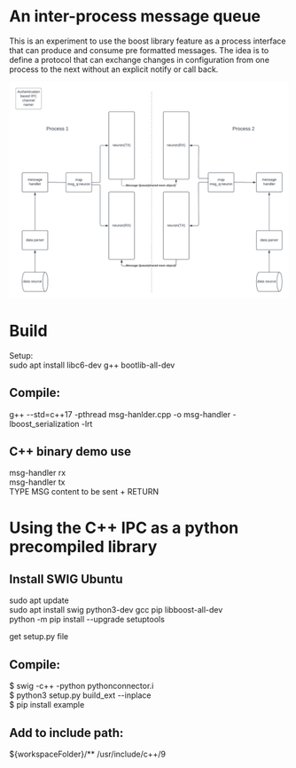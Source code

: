 # An inter-process message queue
 This is an experiment to use the boost library feature as a process interface that can produce and consume pre formatted messages. The idea is to define a protocol that can exchange changes in configuration from one process to the next without an explicit notify or call back.
  
  ![IPC Diagram](level-0-diagram-for-IPC.png)
# Build  
  Setup:  
  sudo apt install libc6-dev g++ bootlib-all-dev  

## Compile:  
  g++ --std=c++17 -pthread msg-hanlder.cpp -o msg-handler -lboost_serialization -lrt  

## C++ binary demo use
  msg-handler rx  
  msg-handler tx  
  TYPE MSG content to be sent + RETURN 

# Using the C++ IPC as a python precompiled library  

## Install SWIG Ubuntu  
  sudo apt update  
  sudo apt install swig python3-dev gcc pip libboost-all-dev  
  python -m pip install --upgrade setuptools  

  get setup.py file  

## Compile:
  $ swig -c++ -python pythonconnector.i  
  $ python3 setup.py build_ext --inplace  
  $ pip install example

## Add to include path:
  ${workspaceFolder}/**
  /usr/include/c++/9
